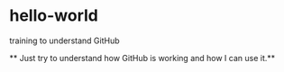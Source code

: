 # hello-world
training to understand GitHub

** Just try to understand how GitHub is working and how I can use it.**

